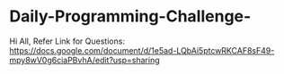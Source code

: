 # Daily-Programming-Challenge-
Hi All,
Refer Link for Questions: 
https://docs.google.com/document/d/1e5ad-LQbAi5ptcwRKCAF8sF49-mpy8wV0g6ciaPBvhA/edit?usp=sharing
